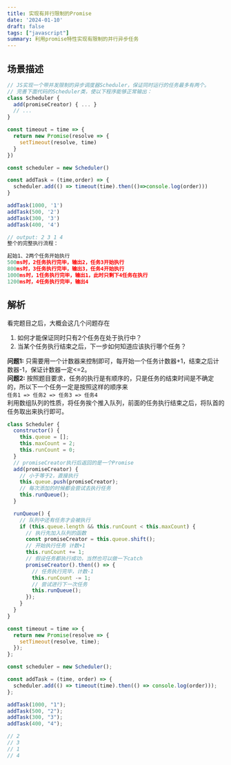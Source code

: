 ```yaml
---
title: 实现有并行限制的Promise
date: '2024-01-10'
draft: false
tags: ["javascript"]
summary: 利用promise特性实现有限制的并行异步任务
---
```


## 场景描述

```js
// JS实现一个带并发限制的异步调度器Scheduler，保证同时运行的任务最多有两个。
// 完善下面代码的Scheduler类，使以下程序能够正常输出：
class Scheduler {
  add(promiseCreator) { ... }
  // ...
}

const timeout = time => {
  return new Promise(resolve => {
    setTimeout(resolve, time)
  }
})

const scheduler = new Scheduler()

const addTask = (time,order) => {
  scheduler.add(() => timeout(time).then(()=>console.log(order)))
}

addTask(1000, '1')
addTask(500, '2')
addTask(300, '3')
addTask(400, '4')

// output: 2 3 1 4
整个的完整执行流程：

起始1、2两个任务开始执行
500ms时，2任务执行完毕，输出2，任务3开始执行
800ms时，3任务执行完毕，输出3，任务4开始执行
1000ms时，1任务执行完毕，输出1，此时只剩下4任务在执行
1200ms时，4任务执行完毕，输出4
```

## 解析

看完题目之后，大概会这几个问题存在

1. 如何才能保证同时只有2个任务在处于执行中？
2. 当某个任务执行结束之后，下一步如何知道应该执行哪个任务？

**问题1:** 只需要用一个计数器来控制即可，每开始一个任务计数器+1，结束之后计数器-1，保证计数器一定<=2。  
**问题2:** 按照题目要求，任务的执行是有顺序的，只是任务的结束时间是不确定的，所以下一个任务一定是按照这样的顺序来  
`任务1 => 任务2 => 任务3 => 任务4`  
利用数组队列的性质，将任务挨个推入队列，前面的任务执行结束之后，将队首的任务取出来执行即可。

```js
class Scheduler {
  constructor() {
    this.queue = [];
    this.maxCount = 2;
    this.runCount = 0;
  }
  // promiseCreator执行后返回的是一个Promise
  add(promiseCreator) {
    // 小于等于2，直接执行
    this.queue.push(promiseCreator);
    // 每次添加的时候都会尝试去执行任务
    this.runQueue();
  }

  runQueue() {
    // 队列中还有任务才会被执行
    if (this.queue.length && this.runCount < this.maxCount) {
      // 执行先加入队列的函数
      const promiseCreator = this.queue.shift();
      // 开始执行任务 计数+1
      this.runCount += 1;
      // 假设任务都执行成功，当然也可以做一下catch
      promiseCreator().then(() => {
        // 任务执行完毕，计数-1
        this.runCount -= 1;
        // 尝试进行下一次任务
        this.runQueue();
      });
    }
  }
}

const timeout = time => {
  return new Promise(resolve => {
    setTimeout(resolve, time);
  });
};

const scheduler = new Scheduler();

const addTask = (time, order) => {
  scheduler.add(() => timeout(time).then(() => console.log(order)));
};

addTask(1000, "1");
addTask(500, "2");
addTask(300, "3");
addTask(400, "4");

// 2
// 3
// 1
// 4
```
